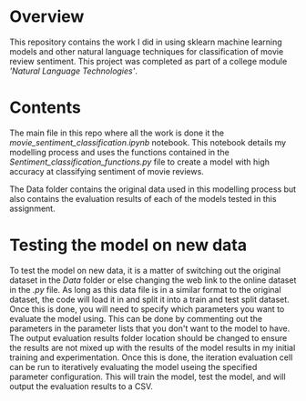 # Overview
This repository contains the work I did in using sklearn machine learning models and other natural language techniques for classification of movie review sentiment.
This project was completed as part of a college module *'Natural Language Technologies'*.


# Contents
The main file in this repo where all the work is done it the *movie_sentiment_classification.ipynb* notebook.
This notebook details my modelling process and uses the functions contained in the *Sentiment_classification_functions.py* file to create a model with high accuracy at classifying sentiment of movie reviews.

The Data folder contains the original data used in this modelling process but also contains the evaluation results of each of the models tested in this assignment.


# Testing the model on new data
To test the model on new data, it is a matter of switching out the original dataset in the *Data* folder or else changing the web link to the online dataset in the *.py* file.
As long as this data file is in a similar format to the original dataset, the code will load it in and split it into a train and test split dataset.
Once this is done, you will need to specify which parameters you want to evaluate the model using.
This can be done by commenting out the parameters in the parameter lists that you don't want to the model to have.
The output evaluation results folder location should be changed to ensure the results are not mixed up with the results of the model results in my initial training and experimentation.
Once this is done, the iteration evaluation cell can be run to iteratively evaluating the model useing the specified parameter configuration.
This will train the model, test the model, and will output the evaluation results to a CSV.
